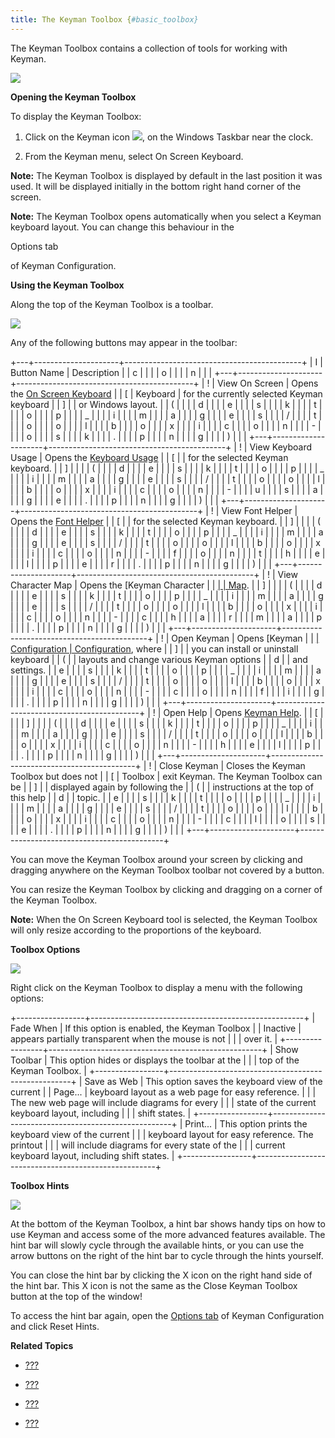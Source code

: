 ```yaml
---
title: The Keyman Toolbox {#basic_toolbox}
---
```


The Keyman Toolbox contains a collection of tools for working with
Keyman.

![](../desktop_images/osk_keyboard.png)

**Opening the Keyman Toolbox**

To display the Keyman Toolbox:

1.  Click on the Keyman icon ![](../desktop_images/icon-keyman.png), on the
    Windows Taskbar near the clock.

2.  From the Keyman menu, select On Screen Keyboard.

**Note:**
The Keyman Toolbox is displayed by default in the last position it was
used. It will be displayed initially in the bottom right hand corner of
the screen.

**Note:**
The Keyman Toolbox opens automatically when you select a Keyman keyboard
layout. You can change this behaviour in the

Options tab

of Keyman Configuration.

**Using the Keyman Toolbox**

Along the top of the Keyman Toolbox is a toolbar.

![](../desktop_images/toolbox-toolbar.png)

Any of the following buttons may appear in the toolbar:

+---+---------------------+--------------------------------------------+
| I | Button Name         | Description                                |
| c |                     |                                            |
| o |                     |                                            |
| n |                     |                                            |
+---+---------------------+--------------------------------------------+
| ! | View On Screen      | Opens the [On Screen Keyboard](#basic_osk) |
| [ | Keyboard            | for the currently selected Keyman keyboard |
| ] |                     | or Windows layout.                         |
| ( |                     |                                            |
| d |                     |                                            |
| e |                     |                                            |
| s |                     |                                            |
| k |                     |                                            |
| t |                     |                                            |
| o |                     |                                            |
| p |                     |                                            |
| _ |                     |                                            |
| i |                     |                                            |
| m |                     |                                            |
| a |                     |                                            |
| g |                     |                                            |
| e |                     |                                            |
| s |                     |                                            |
| / |                     |                                            |
| t |                     |                                            |
| o |                     |                                            |
| o |                     |                                            |
| l |                     |                                            |
| b |                     |                                            |
| o |                     |                                            |
| x |                     |                                            |
| i |                     |                                            |
| c |                     |                                            |
| o |                     |                                            |
| n |                     |                                            |
| - |                     |                                            |
| o |                     |                                            |
| s |                     |                                            |
| k |                     |                                            |
| . |                     |                                            |
| p |                     |                                            |
| n |                     |                                            |
| g |                     |                                            |
| ) |                     |                                            |
+---+---------------------+--------------------------------------------+
| ! | View Keyboard Usage | Opens the [Keyboard Usage](#basic_usage)   |
| [ |                     | for the selected Keyman keyboard.          |
| ] |                     |                                            |
| ( |                     |                                            |
| d |                     |                                            |
| e |                     |                                            |
| s |                     |                                            |
| k |                     |                                            |
| t |                     |                                            |
| o |                     |                                            |
| p |                     |                                            |
| _ |                     |                                            |
| i |                     |                                            |
| m |                     |                                            |
| a |                     |                                            |
| g |                     |                                            |
| e |                     |                                            |
| s |                     |                                            |
| / |                     |                                            |
| t |                     |                                            |
| o |                     |                                            |
| o |                     |                                            |
| l |                     |                                            |
| b |                     |                                            |
| o |                     |                                            |
| x |                     |                                            |
| i |                     |                                            |
| c |                     |                                            |
| o |                     |                                            |
| n |                     |                                            |
| - |                     |                                            |
| u |                     |                                            |
| s |                     |                                            |
| a |                     |                                            |
| g |                     |                                            |
| e |                     |                                            |
| . |                     |                                            |
| p |                     |                                            |
| n |                     |                                            |
| g |                     |                                            |
| ) |                     |                                            |
+---+---------------------+--------------------------------------------+
| ! | View Font Helper    | Opens the [Font Helper](#basic_fonthelper) |
| [ |                     | for the selected Keyman keyboard.          |
| ] |                     |                                            |
| ( |                     |                                            |
| d |                     |                                            |
| e |                     |                                            |
| s |                     |                                            |
| k |                     |                                            |
| t |                     |                                            |
| o |                     |                                            |
| p |                     |                                            |
| _ |                     |                                            |
| i |                     |                                            |
| m |                     |                                            |
| a |                     |                                            |
| g |                     |                                            |
| e |                     |                                            |
| s |                     |                                            |
| / |                     |                                            |
| t |                     |                                            |
| o |                     |                                            |
| o |                     |                                            |
| l |                     |                                            |
| b |                     |                                            |
| o |                     |                                            |
| x |                     |                                            |
| i |                     |                                            |
| c |                     |                                            |
| o |                     |                                            |
| n |                     |                                            |
| - |                     |                                            |
| f |                     |                                            |
| o |                     |                                            |
| n |                     |                                            |
| t |                     |                                            |
| h |                     |                                            |
| e |                     |                                            |
| l |                     |                                            |
| p |                     |                                            |
| e |                     |                                            |
| r |                     |                                            |
| . |                     |                                            |
| p |                     |                                            |
| n |                     |                                            |
| g |                     |                                            |
| ) |                     |                                            |
+---+---------------------+--------------------------------------------+
| ! | View Character Map  | Opens the [Keyman Character                |
| [ |                     | Map](#basic_charactermap).                 |
| ] |                     |                                            |
| ( |                     |                                            |
| d |                     |                                            |
| e |                     |                                            |
| s |                     |                                            |
| k |                     |                                            |
| t |                     |                                            |
| o |                     |                                            |
| p |                     |                                            |
| _ |                     |                                            |
| i |                     |                                            |
| m |                     |                                            |
| a |                     |                                            |
| g |                     |                                            |
| e |                     |                                            |
| s |                     |                                            |
| / |                     |                                            |
| t |                     |                                            |
| o |                     |                                            |
| o |                     |                                            |
| l |                     |                                            |
| b |                     |                                            |
| o |                     |                                            |
| x |                     |                                            |
| i |                     |                                            |
| c |                     |                                            |
| o |                     |                                            |
| n |                     |                                            |
| - |                     |                                            |
| c |                     |                                            |
| h |                     |                                            |
| a |                     |                                            |
| r |                     |                                            |
| m |                     |                                            |
| a |                     |                                            |
| p |                     |                                            |
| . |                     |                                            |
| p |                     |                                            |
| n |                     |                                            |
| g |                     |                                            |
| ) |                     |                                            |
+---+---------------------+--------------------------------------------+
| ! | Open Keyman         | Opens [Keyman                              |
| [ | Configuration       | Configuration](#basic_config_menu), where  |
| ] |                     | you can install or uninstall keyboard      |
| ( |                     | layouts and change various Keyman options  |
| d |                     | and settings.                              |
| e |                     |                                            |
| s |                     |                                            |
| k |                     |                                            |
| t |                     |                                            |
| o |                     |                                            |
| p |                     |                                            |
| _ |                     |                                            |
| i |                     |                                            |
| m |                     |                                            |
| a |                     |                                            |
| g |                     |                                            |
| e |                     |                                            |
| s |                     |                                            |
| / |                     |                                            |
| t |                     |                                            |
| o |                     |                                            |
| o |                     |                                            |
| l |                     |                                            |
| b |                     |                                            |
| o |                     |                                            |
| x |                     |                                            |
| i |                     |                                            |
| c |                     |                                            |
| o |                     |                                            |
| n |                     |                                            |
| - |                     |                                            |
| c |                     |                                            |
| o |                     |                                            |
| n |                     |                                            |
| f |                     |                                            |
| i |                     |                                            |
| g |                     |                                            |
| . |                     |                                            |
| p |                     |                                            |
| n |                     |                                            |
| g |                     |                                            |
| ) |                     |                                            |
+---+---------------------+--------------------------------------------+
| ! | Open Help           | Opens [Keyman Help](#basic_help).          |
| [ |                     |                                            |
| ] |                     |                                            |
| ( |                     |                                            |
| d |                     |                                            |
| e |                     |                                            |
| s |                     |                                            |
| k |                     |                                            |
| t |                     |                                            |
| o |                     |                                            |
| p |                     |                                            |
| _ |                     |                                            |
| i |                     |                                            |
| m |                     |                                            |
| a |                     |                                            |
| g |                     |                                            |
| e |                     |                                            |
| s |                     |                                            |
| / |                     |                                            |
| t |                     |                                            |
| o |                     |                                            |
| o |                     |                                            |
| l |                     |                                            |
| b |                     |                                            |
| o |                     |                                            |
| x |                     |                                            |
| i |                     |                                            |
| c |                     |                                            |
| o |                     |                                            |
| n |                     |                                            |
| - |                     |                                            |
| h |                     |                                            |
| e |                     |                                            |
| l |                     |                                            |
| p |                     |                                            |
| . |                     |                                            |
| p |                     |                                            |
| n |                     |                                            |
| g |                     |                                            |
| ) |                     |                                            |
+---+---------------------+--------------------------------------------+
| ! | Close Keyman        | Closes the Keyman Toolbox but does not     |
| [ | Toolbox             | exit Keyman. The Keyman Toolbox can be     |
| ] |                     | displayed again by following the           |
| ( |                     | instructions at the top of this help       |
| d |                     | topic.                                     |
| e |                     |                                            |
| s |                     |                                            |
| k |                     |                                            |
| t |                     |                                            |
| o |                     |                                            |
| p |                     |                                            |
| _ |                     |                                            |
| i |                     |                                            |
| m |                     |                                            |
| a |                     |                                            |
| g |                     |                                            |
| e |                     |                                            |
| s |                     |                                            |
| / |                     |                                            |
| t |                     |                                            |
| o |                     |                                            |
| o |                     |                                            |
| l |                     |                                            |
| b |                     |                                            |
| o |                     |                                            |
| x |                     |                                            |
| i |                     |                                            |
| c |                     |                                            |
| o |                     |                                            |
| n |                     |                                            |
| - |                     |                                            |
| c |                     |                                            |
| l |                     |                                            |
| o |                     |                                            |
| s |                     |                                            |
| e |                     |                                            |
| . |                     |                                            |
| p |                     |                                            |
| n |                     |                                            |
| g |                     |                                            |
| ) |                     |                                            |
+---+---------------------+--------------------------------------------+

You can move the Keyman Toolbox around your screen by clicking and
dragging anywhere on the Keyman Toolbox toolbar not covered by a button.

You can resize the Keyman Toolbox by clicking and dragging on a corner
of the Keyman Toolbox.

**Note:**
When the On Screen Keyboard tool is selected, the Keyman Toolbox will
only resize according to the proportions of the keyboard.

**Toolbox Options**

![](../desktop_images/toolbox-options.png)

Right click on the Keyman Toolbox to display a menu with the following
options:

+-----------------+-----------------------------------------------------+
| Fade When       | If this option is enabled, the Keyman Toolbox       |
| Inactive        | appears partially transparent when the mouse is not |
|                 | over it.                                            |
+-----------------+-----------------------------------------------------+
| Show Toolbar    | This option hides or displays the toolbar at the    |
|                 | top of the Keyman Toolbox.                          |
+-----------------+-----------------------------------------------------+
| Save as Web     | This option saves the keyboard view of the current  |
| Page\...        | keyboard layout as a web page for easy reference.   |
|                 | The new web page will include diagrams for every    |
|                 | state of the current keyboard layout, including     |
|                 | shift states.                                       |
+-----------------+-----------------------------------------------------+
| Print\...       | This option prints the keyboard view of the current |
|                 | keyboard layout for easy reference. The printout    |
|                 | will include diagrams for every state of the        |
|                 | current keyboard layout, including shift states.    |
+-----------------+-----------------------------------------------------+

**Toolbox Hints**

![](../desktop_images/toolbox-hints.png)

At the bottom of the Keyman Toolbox, a hint bar shows handy tips on how
to use Keyman and access some of the more advanced features available.
The hint bar will slowly cycle through the available hints, or you can
use the arrow buttons on the right of the hint bar to cycle through the
hints yourself.

You can close the hint bar by clicking the X icon on the right hand side
of the hint bar. This X icon is not the same as the Close Keyman Toolbox
button at the top of the window!

To access the hint bar again, open the [Options tab](#basic_options_tab)
of Keyman Configuration and click Reset Hints.

**Related Topics**

-   [???](#basic_osk)

-   [???](#basic_usage)

-   [???](#basic_fonthelper)

-   [???](#basic_charactermap)

